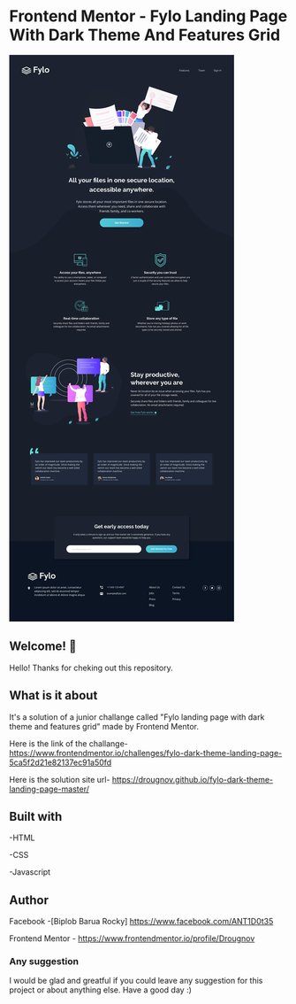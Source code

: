 # Frontend Mentor - Fylo Landing Page With Dark Theme And Features Grid

![Design preview for Fylo landing page with dark theme and features grid](./design/desktop-design.jpg)

## Welcome! 👋

Hello! Thanks for cheking out this repository.

## What is it about

It's a solution of a junior challange called "Fylo landing page with dark theme and features grid" made by Frontend Mentor.

Here is the link of the challange-
https://www.frontendmentor.io/challenges/fylo-dark-theme-landing-page-5ca5f2d21e82137ec91a50fd

Here is the solution site url-
https://drougnov.github.io/fylo-dark-theme-landing-page-master/

## Built with

-HTML

-CSS

-Javascript

## Author

Facebook -[Biplob Barua Rocky] https://www.facebook.com/ANT1D0t35

Frontend Mentor - https://www.frontendmentor.io/profile/Drougnov

### Any suggestion

I would be glad and greatful if you could leave any suggestion for this project or about anything else. Have a good day :)
